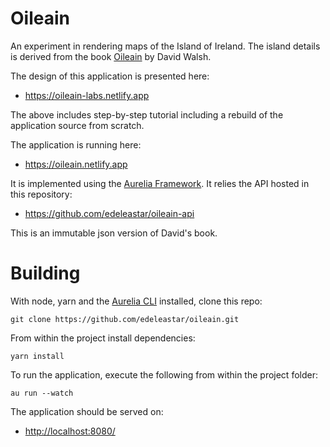# Oileain

An experiment in rendering maps of the Island of Ireland. The island details is derived from the book [Oileain](http://www.oileain.org/) by David Walsh. 

The design of this application is presented here:

- <https://oileain-labs.netlify.app>

The above includes step-by-step tutorial including a rebuild of the application source from scratch.

The application is running here:

- <https://oileain.netlify.app>

It is implemented using the [Aurelia Framework](https://aurelia.io/). It relies the API hosted in this repository:

- https://github.com/edeleastar/oileain-api

This is an immutable json version of David's book. 

# Building

With node, yarn and the [Aurelia CLI](https://aurelia.io/docs/cli) installed, clone this repo:

~~~
git clone https://github.com/edeleastar/oileain.git
~~~

From within the project install dependencies:

~~~
yarn install
~~~

To run the application, execute the following from within the project folder:

~~~
au run --watch
~~~

The application should be served on:

- <http://localhost:8080/>
